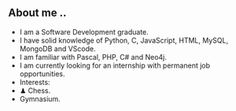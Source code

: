 ## About me ..


- I am a Software Development graduate.
- I have solid knowledge of Python, C, JavaScript, HTML, MySQL, MongoDB and VScode.
- I am familiar with Pascal, PHP, C# and Neo4j.
- I am currently looking for an internship with permanent job opportunities.
- Interests:
- ♟ Chess.
- Gymnasium.
